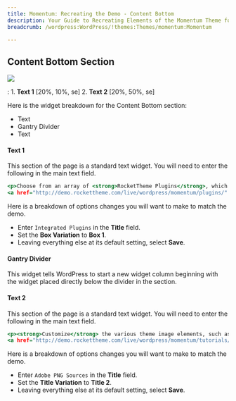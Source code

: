 ```yaml
---
title: Momentum: Recreating the Demo - Content Bottom
description: Your Guide to Recreating Elements of the Momentum Theme for WordPress
breadcrumb: /wordpress:WordPress/!themes:Themes/momentum:Momentum

---
```


Content Bottom Section
-----

![][demo1]

:   1. **Text 1** [20%, 10%, se]
    2. **Text 2** [20%, 50%, se]

Here is the widget breakdown for the Content Bottom section:

* Text
* Gantry Divider
* Text

#### Text 1

This section of the page is a standard text widget. You will need to enter the following in the main text field.

~~~ .html
<p>Choose from an array of <strong>RocketTheme Plugins</strong>, which have integrated template styling support, such as <em>RokNewsPager</em>, <em>RokStories</em>, <em>RokTabs</em> or <em>RokGallery</em>.</p>
<a href="http://demo.rockettheme.com/live/wordpress/momentum/plugins/" class="readon"><span>Read More</span></a>
~~~

Here is a breakdown of options changes you will want to make to match the demo.

* Enter `Integrated Plugins` in the **Title** field.
* Set the **Box Variation** to **Box 1**.
* Leaving everything else at its default setting, select **Save**.

#### Gantry Divider

This widget tells WordPress to start a new widget column beginning with the widget placed directly below the divider in the section.

#### Text 2

This section of the page is a standard text widget. You will need to enter the following in the main text field.

~~~ .html
<p><strong>Customize</strong> the various theme image elements, such as the logo, using the distributed <strong>Adobe?? Fireworks PNG</strong> source files and online tutorial for <em>Logo Editing</em>.</p>
<a href="http://demo.rockettheme.com/live/wordpress/momentum/tutorials/logo-editing/" class="readon"><span>Read More</span></a>
~~~

Here is a breakdown of options changes you will want to make to match the demo.

* Enter `Adobe PNG Sources` in the **Title** field.
* Set the **Title Variation** to **Title 2**.
* Leaving everything else at its default setting, select **Save**.

[demo1]: assets/demo_4.jpeg
